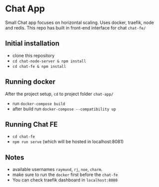 # Chat App

Small Chat app focuses on horizontal scaling. Uses docker, traefik, node and redis.
This repo has built in front-end interface for chat `chat-fe/`

## Initial installation

- clone this repository
- `cd chat-node-server & npm install`
- `cd chat-fe & npm install`

## Running docker
After the project setup, `cd` to project folder `chat-app/`
- run `docker-compose build`
- after build run `docker-compose --compatibility up`

## Running Chat FE
- `cd chat-fe`
- `npm run serve` (which will be hosted in localhost:8081)
 
## Notes
- available usernames `raymund`, `rj`, `noe`, `charm`.
- make sure to run the `docker` first before the `chat-fe`
- You can check traefik dashboard in `localhost:8080`